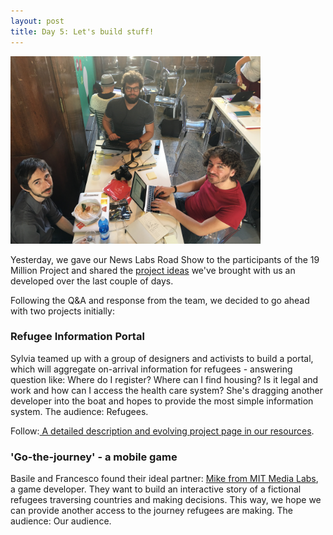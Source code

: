 ```yaml
---
layout: post
title: Day 5: Let's build stuff!
---
```


<img class="center" src="/img/2015-11-06.JPG" width="400">

Yesterday, we gave our News Labs Road Show to the participants of the 19 Million Project and shared the [project ideas](http://19mm.bbcnewslabs.co.uk/2015/11/05/day-4-list-of-projects.html) we've brought with us an developed over the last couple of days.

Following the Q&A and response from the team, we decided to go ahead with two projects initially:

### Refugee Information Portal

Sylvia teamed up with a group of designers and activists to build a portal, which will aggregate on-arrival information for refugees - answering question like: Where do I register? Where can I find housing? Is it legal and work and how can I access the health care system? She's dragging another developer into the boat and hopes to provide the most simple information system. The audience: Refugees.

Follow:[ A detailed description and evolving project page in our resources](19mm.bbcnewslabs.co.uk/resources/refugee-info-portal/).

### 'Go-the-journey' - a mobile game

Basile and Francesco found their ideal partner: [Mike from MIT Media Labs](https://twitter.com/lazerwalker), a game developer. They want to build an interactive story of a fictional refugees traversing countries and making decisions. This way, we hope we can provide another access to the journey refugees are making. The audience: Our audience.

